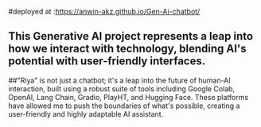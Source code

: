 #deployed at :https://anwin-akz.github.io/Gen-Ai-chatbot/

## This Generative AI project represents a leap into how we interact with technology, blending AI's potential with user-friendly interfaces.
 ##"Riya" is not just a chatbot; it's a leap into the future of human-AI interaction, built using a robust suite of tools including Google Colab, OpenAI, Lang Chain, Gradio, PlayHT, and Hugging Face. These platforms have allowed me to push the boundaries of what's possible, creating a user-friendly and highly adaptable AI assistant.
